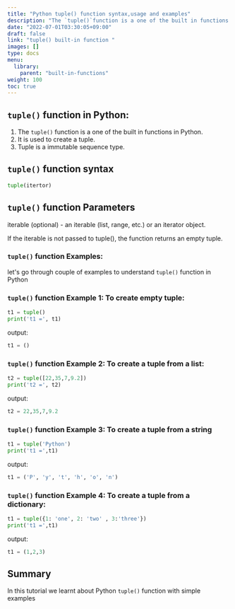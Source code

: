 ```yaml
---
title: "Python tuple() function syntax,usage and examples"
description: "The `tuple()`function is a one of the built in functions in Python"
date: "2022-07-01T03:30:05+09:00"
draft: false
link: "tuple() built-in function "
images: []
type: docs
menu:
  library:
    parent: "built-in-functions"
weight: 100
toc: true
---
```


## `tuple()` function in Python:

1. The `tuple()` function is a one of the built in functions in Python.
2. It is used to create a tuple.
3. Tuple is a immutable sequence type.

## `tuple()` function syntax

```Python
tuple(itertor)
```

## `tuple()` function Parameters

iterable​ (optional) - an iterable (list, range, etc.) or an iterator object.

If the iterable is not passed to tuple(), the function returns an empty tuple.

### `tuple()` function Examples:

let's go through couple of examples to understand `tuple()` function in Python


### `tuple()` function Example 1: To create empty tuple:

```Python
t1 = tuple()
print('t1 =', t1)
```
output:

```Python
t1 = ()
```

### `tuple()` function Example 2: To create a tuple from a list:

```Python
t2 = tuple([22,35,7,9.2])
print('t2 =', t2)
```
output:

```Python
t2 = 22,35,7,9.2
```
### `tuple()` function Example 3: To create a tuple from a string

```Python
t1 = tuple('Python')
print('t1 =',t1)
```
output:

```Python
t1 = ('P', 'y', 't', 'h', 'o', 'n')
```
### `tuple()` function Example 4: To create a tuple from a dictionary:

```Python
t1 = tuple({1: 'one', 2: 'two' , 3:'three'})
print('t1 =',t1)
```
output:

```Python
t1 = (1,2,3)
```

## Summary
In this tutorial we learnt about Python `tuple()` function with simple examples






